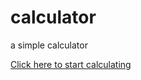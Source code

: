 # calculator
a simple calculator

<a href="https://mclilzee.github.io/calculator/">Click here to start calculating</a>
